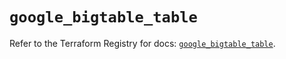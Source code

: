 # `google_bigtable_table`

Refer to the Terraform Registry for docs: [`google_bigtable_table`](https://registry.terraform.io/providers/hashicorp/google/5.35.0/docs/resources/bigtable_table).
